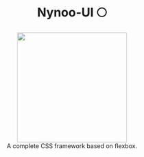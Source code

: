 <h1 align="center">Nynoo-UI 🌕</h1>
<p align="center">
  <img  src='https://i.imgur.com/KfRn2eI.png' width="256">
<br/>
A complete CSS framework based on flexbox.

